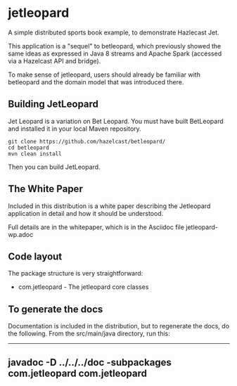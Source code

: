 # jetleopard

A simple distributed sports book example, to demonstrate Hazlecast Jet.

This application is a "sequel" to betleopard, which previously showed the same
ideas as expressed in Java 8 streams and Apache Spark (accessed via a Hazelcast
API and bridge).

To make sense of jetleopard, users should already be familiar with betleopard and
the domain model that was introduced there.

## Building JetLeopard

Jet Leopard is a variation on Bet Leopard. You must have built BetLeopard and installed it
in your local Maven repository. 

```text
git clone https://github.com/hazelcast/betleopard/
cd betleopard
mvn clean install
```

Then you can build JetLeopard.


## The White Paper

Included in this distribution is a white paper describing the Jetleopard application in
detail and how it should be understood.

Full details are in the whitepaper, which is in the Asciidoc file jetleopard-wp.adoc 

## Code layout

The package structure is very straightforward:

* com.jetleopard - The jetleopard core classes

## To generate the docs

Documentation is included in the distribution, but to regenerate the docs, do 
the following. From the src/main/java directory, run this:

----
javadoc -D ../../../doc -subpackages com.jetleopard com.jetleopard
----
